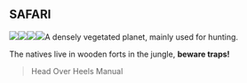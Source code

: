 ## SAFARI

![](texture-monkey_right?float-left&relative&z-topSprite)![](texture-homingBot?float-left&clear-left&relative&bottom-bottomStackPullup)![](texture-elephant_towards?float-right&relative&z-topSprite)![](texture-homingBot?float-right&clear-right&relative&bottom-bottomStackPullup)A densely vegetated planet, mainly used for hunting.

The natives live in wooden forts in the jungle, **beware traps!**

> Head Over Heels Manual